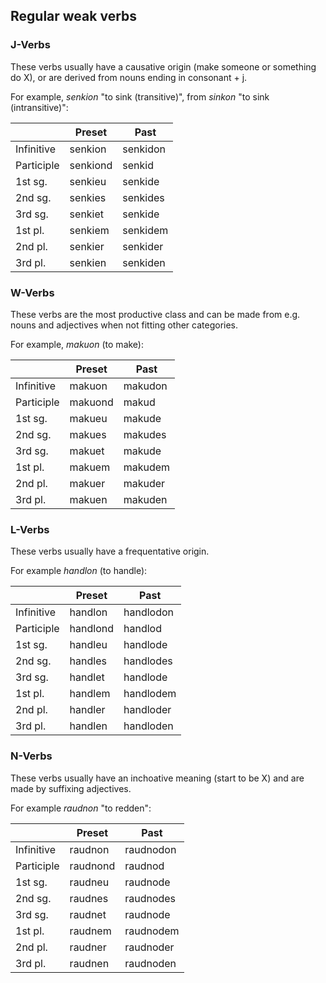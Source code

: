 ## Regular weak verbs

### J-Verbs

These verbs usually have a causative origin (make someone or something do X), or
are derived from nouns ending in consonant + j.

For example, _senkion_ "to sink (transitive)", from _sinkon_ "to sink
(intransitive)":

|            | Preset   | Past     |
| ---------- | -------- | -------- |
| Infinitive | senkion  | senkidon |
| Participle | senkiond | senkid   |
| 1st sg.    | senkieu  | senkide  |
| 2nd sg.    | senkies  | senkides |
| 3rd sg.    | senkiet  | senkide  |
| 1st pl.    | senkiem  | senkidem |
| 2nd pl.    | senkier  | senkider |
| 3rd pl.    | senkien  | senkiden |

### W-Verbs

These verbs are the most productive class and can be made from e.g. nouns and
adjectives when not fitting other categories.

For example, _makuon_ (to make):

|            | Preset  | Past    |
| ---------- | ------- | ------- |
| Infinitive | makuon  | makudon |
| Participle | makuond | makud   |
| 1st sg.    | makueu  | makude  |
| 2nd sg.    | makues  | makudes |
| 3rd sg.    | makuet  | makude  |
| 1st pl.    | makuem  | makudem |
| 2nd pl.    | makuer  | makuder |
| 3rd pl.    | makuen  | makuden |

### L-Verbs

These verbs usually have a frequentative origin.

For example _handlon_ (to handle):

|            | Preset   | Past      |
| ---------- | -------- | --------- |
| Infinitive | handlon  | handlodon |
| Participle | handlond | handlod   |
| 1st sg.    | handleu  | handlode  |
| 2nd sg.    | handles  | handlodes |
| 3rd sg.    | handlet  | handlode  |
| 1st pl.    | handlem  | handlodem |
| 2nd pl.    | handler  | handloder |
| 3rd pl.    | handlen  | handloden |

### N-Verbs

These verbs usually have an inchoative meaning (start to be X) and are made by
suffixing adjectives.

For example _raudnon_ "to redden":

|            | Preset   | Past      |
| ---------- | -------- | --------- |
| Infinitive | raudnon  | raudnodon |
| Participle | raudnond | raudnod   |
| 1st sg.    | raudneu  | raudnode  |
| 2nd sg.    | raudnes  | raudnodes |
| 3rd sg.    | raudnet  | raudnode  |
| 1st pl.    | raudnem  | raudnodem |
| 2nd pl.    | raudner  | raudnoder |
| 3rd pl.    | raudnen  | raudnoden |
